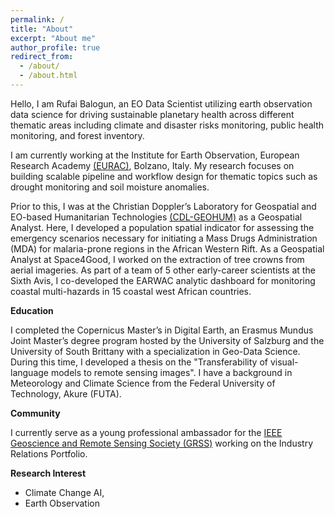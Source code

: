 ```yaml
---
permalink: /
title: "About"
excerpt: "About me"
author_profile: true
redirect_from: 
  - /about/
  - /about.html
---
```


Hello, I am Rufai Balogun, an EO Data Scientist utilizing earth observation data science for driving sustainable planetary health across different thematic areas including climate and disaster risks monitoring, public health monitoring, and forest inventory.

I am currently working at the Institute for Earth Observation, European Research Academy [(EURAC)](https://www.eurac.edu/en/institutes-centers/institute-for-earth-observation), Bolzano, Italy. My research focuses on building scalable pipeline and workflow design for thematic topics such as drought monitoring and soil moisture anomalies.

Prior to this, I was at the Christian Doppler’s Laboratory for Geospatial and EO-based Humanitarian Technologies [(CDL-GEOHUM)](https://geohum.eu/) as a Geospatial Analyst. Here, I developed a population spatial indicator for assessing the emergency scenarios necessary for initiating a Mass Drugs Administration (MDA) for malaria-prone regions in the African Western Rift. As a Geospatial Analyst at Space4Good, I worked on the extraction of tree crowns from aerial imageries. As part of a team of 5 other early-career scientists at the Sixth Avis, I co-developed the EARWAC analytic dashboard for monitoring coastal multi-hazards in 15 coastal west African countries. 

**Education**

I completed the Copernicus Master’s in Digital Earth, an Erasmus Mundus Joint Master’s degree program hosted by the University of Salzburg and the University of South Brittany with a specialization in Geo-Data Science. During this time, I developed a thesis on the "Transferability of visual-language models to remote sensing images". I have a background in Meteorology and Climate Science from the Federal University of Technology, Akure (FUTA).

**Community**

I currently serve as a young professional ambassador for the [IEEE Geoscience and Remote Sensing Society (GRSS)](https://www.grss-ieee.org/) working on the Industry Relations Portfolio.


**Research Interest**

-	Climate Change AI,
-	Earth Observation
